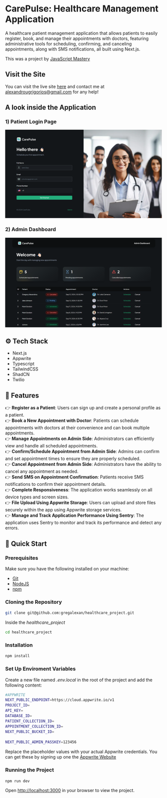 # CarePulse: Healthcare Management Application
A healthcare patient management application that allows patients to easily register, book, and manage their appointments with doctors, featuring administrative tools for scheduling, confirming, and canceling appointments, along with SMS notifications, all built using Next.js.  
  
This was a project by [JavaScript Mastery](https://www.jsmastery.pro/)  


## Visit the Site
You can visit the live site [here](https://healthcare-project-iota.vercel.app/) and contact me at [alexandrougrigorios@gmail.com](mailto:alexandrougrigorios@gmail.com) for any help!

## A look inside the Application
### 1) Patient Login Page  
![Patient Login Page](https://github.com/gregalexan/healthcare_project/blob/master/client_home.png)  
### 2) Admin Dashboard
![Admin Dashboard](https://github.com/gregalexan/healthcare_project/blob/master/admin_home.png)  

## ⚙️ Tech Stack
* Next.js  
* Appwrite
* Typescript
* TailwindCSS
* ShadCN
* Twilio

## 🔋 Features  
👉 **Register as a Patient**: Users can sign up and create a personal profile as a patient.  
👉 **Book a New Appointment with Doctor**: Patients can schedule appointments with doctors at their convenience and can book multiple appointments.  
👉 **Manage Appointments on Admin Side**: Administrators can efficiently view and handle all scheduled appointments.  
👉 **Confirm/Schedule Appointment from Admin Side**: Admins can confirm and set appointment times to ensure they are properly scheduled.  
👉 **Cancel Appointment from Admin Side**: Administrators have the ability to cancel any appointment as needed.  
👉 **Send SMS on Appointment Confirmation**: Patients receive SMS notifications to confirm their appointment details.  
👉 **Complete Responsiveness**: The application works seamlessly on all device types and screen sizes.  
👉 **File Upload Using Appwrite Storage**: Users can upload and store files securely within the app using Appwrite storage services.  
👉 **Manage and Track Application Performance Using Sentry**: The application uses Sentry to monitor and track its performance and detect any errors.  

## 🤸 Quick Start  
  
### Prerequisites  

Make sure you have the following installed on your machine:
* [Git](https://git-scm.com/)
* [NodeJS](https://nodejs.org/en)
* [npm](https://www.npmjs.com/)

### Cloning the Repository  
```sh
git clone git@github.com:gregalexan/healthcare_project.git
```
  
Inside the *healthcare_project*
```sh
cd healthcare_project
```

### Installation  
```sh
npm install
```
  
### Set Up Enviroment Variables
Create a new file named *.env.local* in the root of the project and add the following content:
```sh
#APPWRITE
NEXT_PUBLIC_ENDPOINT=https://cloud.appwrite.io/v1
PROJECT_ID=
API_KEY=
DATABASE_ID=
PATIENT_COLLECTION_ID=
APPOINTMENT_COLLECTION_ID=
NEXT_PUBLIC_BUCKET_ID=

NEXT_PUBLIC_ADMIN_PASSKEY=123456
```
Replace the placeholder values with your actual Appwrite credentials. You can get these by signing up one the [Appwrite Website](https://appwrite.io/)  

### Running the Project  
```sh
npm run dev
```
Open [http://localhost:3000](http://localhost:3000) in your browser to view the project.
